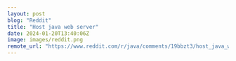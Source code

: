 ```yaml
---
layout: post
blog: "Reddit"
title: "Host java web server"
date: 2024-01-20T13:40:06Z
image: images/reddit.png
remote_url: "https://www.reddit.com/r/java/comments/19bbzt3/host_java_web_server/"
---
```

